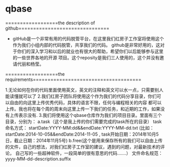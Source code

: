 qbase
=====

==================the description of github===============================
  * gitHub是一个非常有用的代码脱管平台，在这里我们红房子工作室将使用这个作为我们小组内部的代码脱管，共享我们的代码。
    github是非常好用的，这对于你们的深入学习和以后的就业也有很大的帮助，希望你们以后能够参与这里的一些世界各地的开源
    项目。这个reposity是我们三人使用的，这个并没有邀请代丽和杨莹。

==================the requirements===================================== 

  1.无论如何在你的代码里面使用英文，英文的注释和英文可以水一点，只需要别人能读懂就可以了
  2.我们红房子团队将使用这个作为我们的代码分享目录，你们可以自由的向这里上传优秀代码，具体的语言不限，任何与编程相关的内容
    都可以上传。我也将在每个周的周末向这里上传一下我们的任务，和近期的工作，如果没有上传表示没有.
  3.我们将使用这个qbase仓库作为我们的项目目录。里面有三个目录，分别为：
      a.task（这个是我上传的你们需要完成的task所在的目录）
        task命名方式： startDate:YYYY-MM:dd&&endDate:YYYY-MM-dd.txt (比如：startDate:2014-10-05&&endDate:2014-11-05 , 
        task开始日期：2014年10月5日，截止日期：2014年11月5号)
      b.free(这个是用来保存所有的我们可以自由上传的文件，自己的想法，对我们红房子工作室的建议，遇到的问题，对最新技术的评论，
             自己写的一些超神软件，一段简单的很有意思的代码.......）
             文件命名规范：yyyy-MM-dd-description.suffix
